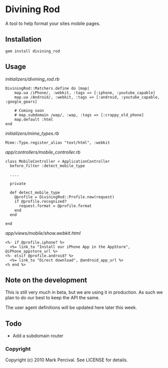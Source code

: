 # Divining Rod

A tool to help format your sites mobile pages.

## Installation

    gem install divining_rod
    
## Usage

_initializers/divining\_rod.rb_

    DiviningRod::Matchers.define do |map|
        map.ua /iPhone/, :webkit, :tags => [:iphone, :youtube_capable]
        map.ua /Android/, :webkit, :tags => [:android, :youtube_capable, :google_gears]
        
        # Coming soon
        # map.subdomain /wap/, :wap, :tags => [:crappy_old_phone]
        map.default :html
    end

_initializers/mime\_types.rb_
    
    Mime::Type.register_alias "text/html", :webkit
    
_app/controllers/mobile\_controller.rb_

    class MobileController < ApplicationController
      before_filter :detect_mobile_type

      ....

      private

      def detect_mobile_type
        @profile = DiviningRod::Profile.new(request)
        if @profile.recognized?
          request.format = @profile.format
        end
      end

    end
    
_app/views/mobile/show.webkit.html_

    <%- if @profile.iphone? %>
      <%= link_to "Install our iPhone App in the AppStore", @iPhone_appstore_url %>
    <%- elsif @profile.android? %>
      <%= link_to "Direct download", @android_app_url %>
    <% end %>

    
## Note on the development

This is still very much in beta, but we are using it in production. As such we plan
to do our best to keep the API the same.

The user agent definitions will be updated here later this week.

## Todo

* Add a subdomain router

### Copyright

Copyright (c) 2010 Mark Percival. See LICENSE for details.

